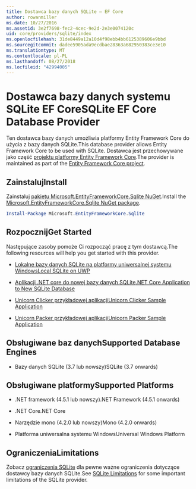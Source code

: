 ```yaml
---
title: Dostawca bazy danych SQLite — EF Core
author: rowanmiller
ms.date: 10/27/2016
ms.assetid: 3e2f7698-fec2-4cec-9e2d-2e3e0074120c
uid: core/providers/sqlite/index
ms.openlocfilehash: 31de8449a12a10d4f98ebb4bb6125389606e9bbd
ms.sourcegitcommit: dadee5905ada9ecdbae28363a682950383ce3e10
ms.translationtype: MT
ms.contentlocale: pl-PL
ms.lasthandoff: 08/27/2018
ms.locfileid: "42994005"
---
```

# <a name="sqlite-ef-core-database-provider"></a><span data-ttu-id="056e3-102">Dostawca bazy danych systemu SQLite EF Core</span><span class="sxs-lookup"><span data-stu-id="056e3-102">SQLite EF Core Database Provider</span></span>

<span data-ttu-id="056e3-103">Ten dostawca bazy danych umożliwia platformy Entity Framework Core do użycia z bazy danych SQLite.</span><span class="sxs-lookup"><span data-stu-id="056e3-103">This database provider allows Entity Framework Core to be used with SQLite.</span></span> <span data-ttu-id="056e3-104">Dostawca jest przechowywane jako część [projektu platformy Entity Framework Core](https://github.com/aspnet/EntityFrameworkCore).</span><span class="sxs-lookup"><span data-stu-id="056e3-104">The provider is maintained as part of the [Entity Framework Core project](https://github.com/aspnet/EntityFrameworkCore).</span></span>

## <a name="install"></a><span data-ttu-id="056e3-105">Zainstaluj</span><span class="sxs-lookup"><span data-stu-id="056e3-105">Install</span></span>

<span data-ttu-id="056e3-106">Zainstaluj [pakietu Microsoft.EntityFrameworkCore.Sqlite NuGet](https://www.nuget.org/packages/Microsoft.EntityFrameworkCore.Sqlite/).</span><span class="sxs-lookup"><span data-stu-id="056e3-106">Install the [Microsoft.EntityFrameworkCore.Sqlite NuGet package](https://www.nuget.org/packages/Microsoft.EntityFrameworkCore.Sqlite/).</span></span>

``` powershell
Install-Package Microsoft.EntityFrameworkCore.Sqlite
```

## <a name="get-started"></a><span data-ttu-id="056e3-107">Rozpocznij</span><span class="sxs-lookup"><span data-stu-id="056e3-107">Get Started</span></span>

<span data-ttu-id="056e3-108">Następujące zasoby pomoże Ci rozpocząć pracę z tym dostawcą.</span><span class="sxs-lookup"><span data-stu-id="056e3-108">The following resources will help you get started with this provider.</span></span>
* [<span data-ttu-id="056e3-109">Lokalne bazy danych SQLite na platformy uniwersalnej systemu Windows</span><span class="sxs-lookup"><span data-stu-id="056e3-109">Local SQLite on UWP</span></span>](../../get-started/uwp/getting-started.md)

* [<span data-ttu-id="056e3-110">Aplikacji .NET core do nowej bazy danych SQLite</span><span class="sxs-lookup"><span data-stu-id="056e3-110">.NET Core Application to New SQLite Database</span></span>](../../get-started/netcore/new-db-sqlite.md)

* [<span data-ttu-id="056e3-111">Unicorn Clicker przykładowej aplikacji</span><span class="sxs-lookup"><span data-stu-id="056e3-111">Unicorn Clicker Sample Application</span></span>](https://github.com/rowanmiller/UnicornStore/tree/master/UnicornClicker/UWP)

* [<span data-ttu-id="056e3-112">Unicorn Packer przykładowej aplikacji</span><span class="sxs-lookup"><span data-stu-id="056e3-112">Unicorn Packer Sample Application</span></span>](https://github.com/rowanmiller/UnicornStore/tree/master/UnicornPacker)

## <a name="supported-database-engines"></a><span data-ttu-id="056e3-113">Obsługiwane baz danych</span><span class="sxs-lookup"><span data-stu-id="056e3-113">Supported Database Engines</span></span>

* <span data-ttu-id="056e3-114">Bazy danych SQLite (3.7 lub nowszy)</span><span class="sxs-lookup"><span data-stu-id="056e3-114">SQLite (3.7 onwards)</span></span>

## <a name="supported-platforms"></a><span data-ttu-id="056e3-115">Obsługiwane platformy</span><span class="sxs-lookup"><span data-stu-id="056e3-115">Supported Platforms</span></span>

* <span data-ttu-id="056e3-116">.NET framework (4.5.1 lub nowszy)</span><span class="sxs-lookup"><span data-stu-id="056e3-116">.NET Framework (4.5.1 onwards)</span></span>

* <span data-ttu-id="056e3-117">.NET Core</span><span class="sxs-lookup"><span data-stu-id="056e3-117">.NET Core</span></span>

* <span data-ttu-id="056e3-118">Narzędzie mono (4.2.0 lub nowszy)</span><span class="sxs-lookup"><span data-stu-id="056e3-118">Mono (4.2.0 onwards)</span></span>

* <span data-ttu-id="056e3-119">Platforma uniwersalna systemu Windows</span><span class="sxs-lookup"><span data-stu-id="056e3-119">Universal Windows Platform</span></span>

## <a name="limitations"></a><span data-ttu-id="056e3-120">Ograniczenia</span><span class="sxs-lookup"><span data-stu-id="056e3-120">Limitations</span></span>

<span data-ttu-id="056e3-121">Zobacz [ograniczenia SQLite](limitations.md) dla pewne ważne ograniczenia dotyczące dostawcy bazy danych SQLite.</span><span class="sxs-lookup"><span data-stu-id="056e3-121">See [SQLite Limitations](limitations.md) for some important limitations of the SQLite provider.</span></span>
